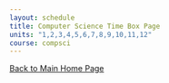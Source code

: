 ```yaml
---
layout: schedule
title: Computer Science Time Box Page
units: "1,2,3,4,5,6,7,8,9,10,11,12"
course: compsci
---
```


[Back to Main Home Page](http://0.0.0.0:4200/student/)